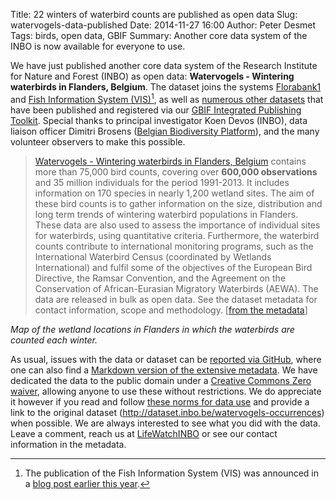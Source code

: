 Title: 22 winters of waterbird counts are published as open data
Slug: watervogels-data-published
Date: 2014-11-27 16:00
Author: Peter Desmet
Tags: birds, open data, GBIF
Summary: Another core data system of the INBO is now available for everyone to use.

We have just published another core data system of the Research Institute for Nature and Forest (INBO) as open data: **Watervogels - Wintering waterbirds in Flanders, Belgium**. The dataset joins the systems [Florabank1](http://www.gbif.org/dataset/271c444f-f8d8-4986-b748-e7367755c0c1) and [Fish Information System (VIS)](http://www.gbif.org/dataset/search?q=vis+-+Fishes)[^1], as well as [numerous other datasets](http://www.gbif.org/publisher/1cd669d0-80ea-11de-a9d0-f1765f95f18b) that have been published and registered via our [GBIF Integrated Publishing Toolkit](http://data.inbo.be/ipt). Special thanks to principal investigator Koen Devos (INBO), data liaison officer Dimitri Brosens ([Belgian Biodiversity Platform](http://www.biodiversity.be)), and the many volunteer observers to make this possible.

[^1]: The publication of the Fish Information System (VIS) was announced in a [blog post earlier this year]({filename}vis-data-published.md).

> [Watervogels - Wintering waterbirds in Flanders, Belgium](http://doi.org/10.15468/lj0udq) contains more than 75,000 bird counts, covering over **600,000 observations** and 35 million individuals for the period 1991-2013. It includes information on 170 species in nearly 1,200 wetland sites. The aim of these bird counts is to gather information on the size, distribution and long term trends of wintering waterbird populations in Flanders. These data are also used to assess the importance of individual sites for waterbirds, using quantitative criteria. Furthermore, the waterbird counts contribute to international monitoring programs, such as the International Waterbird Census (coordinated by Wetlands International) and fulfil some of the objectives of the European Bird Directive, the Ramsar Convention, and the Agreement on the Conservation of African-Eurasian Migratory Waterbirds (AEWA). The data are released in bulk as open data. See the dataset metadata for contact information, scope and methodology. [[from the metadata](https://github.com/LifeWatchINBO/data-publication/blob/master/datasets/watervogels-occurrences/metadata.md)]

<script src="https://embed.github.com/view/geojson/LifeWatchINBO/data-publication/master/datasets/watervogels-occurrences/localities/localities.geojson?width=768"></script>

*Map of the wetland locations in Flanders in which the waterbirds are counted each winter.*

As usual, issues with the data or dataset can be [reported via GitHub](https://github.com/LifeWatchINBO/data-publication/tree/master/datasets/watervogels-occurrences), where one can also find a [Markdown version of the extensive metadata](https://github.com/LifeWatchINBO/data-publication/blob/master/datasets/watervogels-occurrences/metadata.md). We have dedicated the data to the public domain under a [Creative Commons Zero waiver](http://creativecommons.org/publicdomain/zero/1.0/), allowing anyone to use these without restrictions. We do appreciate it however if you read and follow [these norms for data use](http://www.inbo.be/en/norms-for-data-use) and provide a link to the original dataset (<http://dataset.inbo.be/watervogels-occurrences>) when possible. We are always interested to see what you did with the data. Leave a comment, reach us at [LifeWatchINBO](https://twitter.com/LifeWatchINBO) or see our contact information in the metadata.


